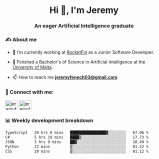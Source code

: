 <h1 align="center">Hi 👋, I'm Jeremy</h1>
<h3 align="center">An eager Artificial Intelligence graduate</h3>

<h3 align="left">✍ About me</h3>

- 🔭 I’m currently working at [RocketFin](https://rocketfin.co) as a Junior Software Developer.

- 🌱 Finished a Bachelor's of Science in Artificial Intelligence at the [University of Malta](https://www.linkedin.com/school/university-of-malta/).

- 📫 How to reach me **jeremyfenech03@gmail.com**.

<h3 align="left">🔗 Connect with me:</h3>
<p align="left">
<a href="https://linkedin.com/in/jeremyfenech" target="blank"><img align="center" src="https://raw.githubusercontent.com/rahuldkjain/github-profile-readme-generator/master/src/images/icons/Social/linked-in-alt.svg" alt="jeremyfenech" height="30" width="40" /></a>
<a href="https://www.leetcode.com/jeremyfen" target="blank"><img align="center" src="https://raw.githubusercontent.com/rahuldkjain/github-profile-readme-generator/master/src/images/icons/Social/leet-code.svg" alt="jeremyfen" height="30" width="40" /></a>
</p>


<h3 align="left">📊 Weekly development breakdown</h3>

<!--START_SECTION:waka-->

```txt
TypeScript   20 hrs 8 mins   ████████████████▓░░░░░░░░   67.06 %
C#           5 hrs 19 mins   ████▒░░░░░░░░░░░░░░░░░░░░   17.73 %
JSON         3 hrs 9 mins    ██▓░░░░░░░░░░░░░░░░░░░░░░   10.49 %
Python       22 mins         ▒░░░░░░░░░░░░░░░░░░░░░░░░   01.22 %
CSS          20 mins         ▒░░░░░░░░░░░░░░░░░░░░░░░░   01.12 %
```

<!--END_SECTION:waka-->
